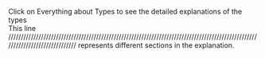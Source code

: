 Click on Everything about Types to see the detailed explanations of the types                                                                                                                                                                                                                                                                                                                                                                                                                                                                                                                                                                                                                                                                                        
This line ////////////////////////////////////////////////////////////////////////////////////////////////////////////////////////////// represents different sections in the explanation.
